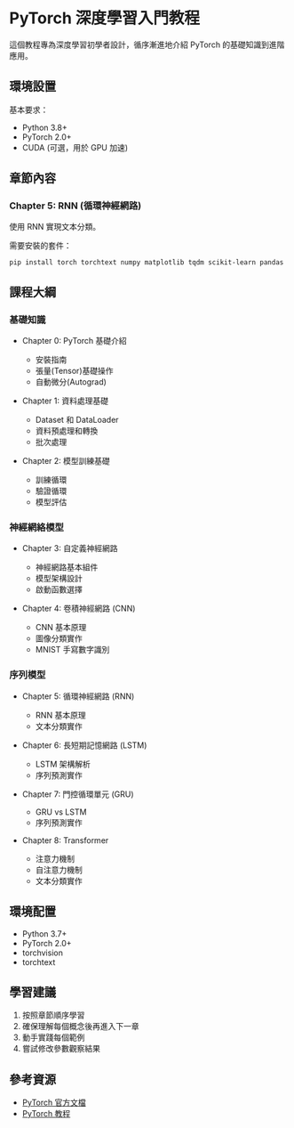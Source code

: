 # PyTorch 深度學習入門教程

這個教程專為深度學習初學者設計，循序漸進地介紹 PyTorch 的基礎知識到進階應用。

## 環境設置

基本要求：
- Python 3.8+
- PyTorch 2.0+
- CUDA (可選，用於 GPU 加速)

## 章節內容

### Chapter 5: RNN (循環神經網路)
使用 RNN 實現文本分類。

需要安裝的套件：
```
pip install torch torchtext numpy matplotlib tqdm scikit-learn pandas
```

## 課程大綱

### 基礎知識
- Chapter 0: PyTorch 基礎介紹
  - 安裝指南
  - 張量(Tensor)基礎操作
  - 自動微分(Autograd)

- Chapter 1: 資料處理基礎
  - Dataset 和 DataLoader
  - 資料預處理和轉換
  - 批次處理

- Chapter 2: 模型訓練基礎
  - 訓練循環
  - 驗證循環
  - 模型評估

### 神經網絡模型
- Chapter 3: 自定義神經網路
  - 神經網路基本組件
  - 模型架構設計
  - 啟動函數選擇

- Chapter 4: 卷積神經網路 (CNN)
  - CNN 基本原理
  - 圖像分類實作
  - MNIST 手寫數字識別

### 序列模型
- Chapter 5: 循環神經網路 (RNN)
  - RNN 基本原理
  - 文本分類實作

- Chapter 6: 長短期記憶網路 (LSTM)
  - LSTM 架構解析
  - 序列預測實作

- Chapter 7: 門控循環單元 (GRU)
  - GRU vs LSTM
  - 序列預測實作

- Chapter 8: Transformer
  - 注意力機制
  - 自注意力機制
  - 文本分類實作

## 環境配置
- Python 3.7+
- PyTorch 2.0+
- torchvision
- torchtext

## 學習建議
1. 按照章節順序學習
2. 確保理解每個概念後再進入下一章
3. 動手實踐每個範例
4. 嘗試修改參數觀察結果

## 參考資源
- [PyTorch 官方文檔](https://pytorch.org/docs/stable/index.html)
- [PyTorch 教程](https://pytorch.org/tutorials/)